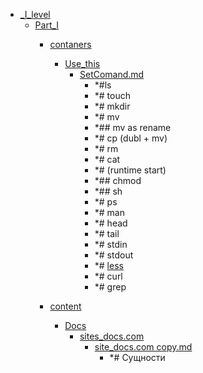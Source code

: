 - <a href = "E:\Node_projects\Node_Way\NBase\_Md\_Index\_I_level\cat._I_level\dir._I_level.md">_I_level</a>
    - <a href = "E:\Node_projects\Node_Way\NBase\_Md\_Index\_I_level\Part_I\cat.Part_I\dir.Part_I.md">Part_I</a>
        - <a href = "E:\Node_projects\Node_Way\NBase\_Md\_Index\_I_level\Part_I\contaners\cat.contaners\dir.contaners.md">contaners</a>
            - <a href = "E:\Node_projects\Node_Way\NBase\_Md\_Index\_I_level\Part_I\contaners\Use_this\cat.Use_this\dir.Use_this.md">Use_this</a>
                - <a href = "E:\Node_projects\Node_Way\NBase\_Md\_Index\_I_level\Part_I\contaners\Use_this\SetComand.md">SetComand.md</a>
                    - *#ls
                    - *# touch
                    - *# mkdir
                    - *# mv
                    - *## mv as rename
                    - *# cp (dubl + mv)
                    - *# rm 
                    - *# cat
                    - *# (runtime start)
                    - *## chmod 
                    - *## sh
                    - *# ps
                    - *# man 
                    - *# head
                    - *# tail 
                    - *# stdin
                    - *# stdout
                    - *# [less](less/___setcomand.md)
                    - *# curl
                    - *# grep
            
        
        - <a href = "E:\Node_projects\Node_Way\NBase\_Md\_Index\_I_level\Part_I\content\cat.content\dir.content.md">content</a>
            - <a href = "E:\Node_projects\Node_Way\NBase\_Md\_Index\_I_level\Part_I\content\Docs\cat.Docs\dir.Docs.md">Docs</a>
                - <a href = "E:\Node_projects\Node_Way\NBase\_Md\_Index\_I_level\Part_I\content\Docs\sites_docs.com\cat.sites_docs.com\dir.sites_docs.com.md">sites_docs.com</a>
                    - <a href = "E:\Node_projects\Node_Way\NBase\_Md\_Index\_I_level\Part_I\content\Docs\sites_docs.com\site_docs.com copy.md">site_docs.com copy.md</a>
                        - *# Сущности
                
            
        
    
